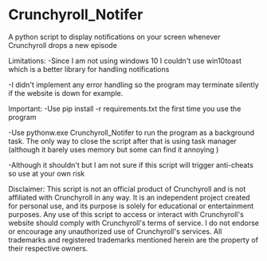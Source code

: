 # Crunchyroll_Notifer
A python script to display notifications on your screen whenever Crunchyroll drops a new episode






Limitations:
-Since I am not using windows 10 I couldn't use win10toast which is a better library for handling notifications 

-I didn't implement any error handling so the program may terminate silently if the website is down for example.



Important:
-Use pip install -r requirements.txt the first time you use the program

-Use pythonw.exe Crunchyroll_Notifer to run the program as a background task. The only way to close the script after that is using task manager (although it barely uses memory but some can find it annoying )

-Although it shouldn't but I am not sure if this script will trigger anti-cheats so use at your own risk  





Disclaimer: This script is not an official product of Crunchyroll and is not affiliated with Crunchyroll in any way. It is an independent project created for personal use, and its purpose is solely for educational or entertainment purposes. Any use of this script to access or interact with Crunchyroll's website should comply with Crunchyroll's terms of service. I do not endorse or encourage any unauthorized use of Crunchyroll's services. All trademarks and registered trademarks mentioned herein are the property of their respective owners.

